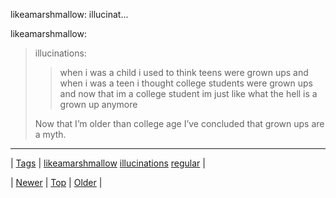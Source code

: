 <!--
title: likeamarshmallow
date: 2020-06-28T15:27:00.380Z
tags: likeamarshmallow, illucinations, regular
-->


likeamarshmallow: illucinat...

<p>likeamarshmallow:</p>
<blockquote>
<p>illucinations:</p>
<blockquote>
<p>when i was a child i used to think teens were grown ups and when i was a teen i thought college students were grown ups and now that im a college student im just like what the hell is a grown up anymore</p>
</blockquote>
<p>Now that I’m older than college age I’ve concluded that grown ups are a myth.</p>
</blockquote>

<!--BOTTOM-POST-NAVIGATION-->
---

| [Tags](tags.md) | [likeamarshmallow](tag-likeamarshmallow.md) [illucinations](tag-illucinations.md) [regular](tag-regular.md) |

| [Newer](96522800009.md) | [Top](index.md) | [Older](96557437567.md) |
